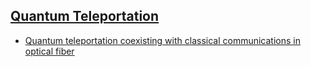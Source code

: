 ## [Quantum Teleportation](https://en.wikipedia.org/wiki/Quantum_teleportation)
- [Quantum teleportation coexisting with classical communications in optical fiber](physics/quantum-mechanics/quantum-teleportation/papers/quantum-teleportation-coexisting-with-classical-communications-in-optical-fiber.md)